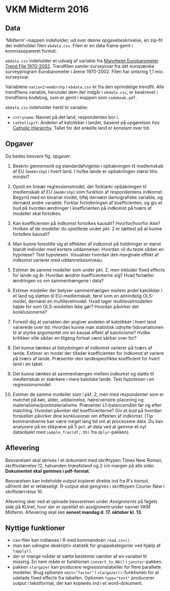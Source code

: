 
# VKM Midterm 2016

## Data

'Midterm'-mappen indeholder, ud over denne opgavebeskrivelse, en zip-fil der indeholder filen `ebdata.csv`. Filen er en data frame gemt i kommasepareret format.

`ebdata.csv` indeholder et udvalg af variable fra [Mannheim Eurobarometer Trend File 1970-2002](http://www.gesis.org/eurobarometer-data-service/search-data-access/eb-trends-trend-files/mannheim-eb-trend-file/). Trendfilen samler surveysvar fra det europæiske surveyprogram Eurobarometer i årene 1970-2002. Filen har omkring 1,1 mio. surveysvar.

Variablene `nation2`-`membrshp` i `ebdata.csv` er fra den oprindelige trendfil. Alle trendfilens variable, herunder dem der indgår i `ebdata.csv`, er beskrevet i trendfilens kodebog, som er gemt i mappen som `codebook.pdf`.

`ebdata.csv` indeholder hertil to variable:

- `cntryname`: Navnet på det land, respondenten bor i.
- `catholicpct`: Andelen af katolikker i landet, baseret på opgørelsen hos [Catholic Hierarchy](http://www.catholic-hierarchy.org/). Tallet for det enkelte land er konstant over tid.

## Opgaver

Du bedes besvare flg. opgaver:

1. Beskriv gennemsnit og standardafvigelse i opbakningen til medlemskab af EU (`membrshp`) i hvert land. I hvilke lande er opbakningen størst hhv. mindst?

1. Opstil en lineær regressionsmodel, der forklarer opbakningen til medlemskab af EU (`membrshp`) som funktion af respondentens indkomst. Begynd med en bivariat model, tilføj dernæst demografiske variable, og dernæst andre variable. Forklar fortolkningen af koefficienten, og giv et bud på hvordan ændringer i koefficienten på indkomst på tværs af modeller skal fortolkes.

1. Kan koefficienten på indkomst fortolkes kausalt? Hvorfor/hvorfor ikke? Hvilken af de modeller du opstillede under pkt. 2 er tættest på at kunne fortolkes kausalt?

1. Man kunne forestille sig at effekten af indkomst på holdninger er størst blandt individer med kortere uddannelser. Hvordan vil du teste sådan en hypotese? Test hypotesen. Visualiser hvordan den marginale effekt af indkomst varierer med uddannelsesniveau.

1. Estimer de samme modeller som under pkt. 2, men inkluder fixed effects for lande og år. Hvordan ændrer koefficienterne sig? Hvad fortæller ændringen os om sammenhængene i data?

1. Estimer modeller der belyser sammenhængen mellem andel katolikker i et land og støtten til EU-medlemskab, først som en almindelig OLS-model, dernæst en multilevelmodel. Hvad tager multilevelmodellen højde for som OLS-modellen ikke gør? Hvordan påvirker det konklusionerne?

1. Forestil dig at variablen der angiver andelen af katolikker i hvert land varierede over tid. Hvordan kunne man statistisk udnytte tidsvariationen til at styrke argumentet om en kausal effekt af katolicisme? Hvilke kritikker ville sådan en tilgang fortsat være sårbar over for?

1. Det kunne tænkes at betydningen af indkomst varierer på tværs af lande. Estimer en model der tillader koefficienten for indkomst at variere på tværs af lande. Præsenter den landespecifikke koefficient for hvert land i en tabel.

1. Det kunne tænkes at sammenhængen mellem indkomst og støtte til medlemskab er stærkere i mere katolske lande. Test hypotesen i en regressionsmodel.

1. Estimer de samme modeller som i pkt. 2, men med respondenter som er matchet på køn, alder, uddannelse, højre/venstre-placering og materialisme/postmaterialisme. Præsenter L1-balancemålet før og efter matching. Hvordan påvirker det koefficienterne? Giv et bud på hvordan forskellen påvirker dine konklusioner om effekten af indkomst. (Tip: kommandoerne kan være meget lang tid om at processere data. Du kan analysere på en stikprøve på 5 pct. af data ved at gemme et nyt dataobjekt med `sample_frac(df,.05)` fra `dplyr`-pakken).

## Aflevering

Besvarelsen skal skrives i et dokument med skrifttypen Times New Roman, skriftsstørrelse 12, halvanden linjeafstand og 2 cm margen på alle sider. **Dokumentet skal gemmes i pdf-format**.

Besvarelsen kan indeholde output kopieret direkte ind fra R's konsol, såfremt det er letlæseligt. R-output skal gengives i skrifttypen Courier New i skriftstørrrelse 10.

Afevering sker ved at uploade besvarelsen under *Assignments* på fagets side på KUnet, hvor der er oprettet en assignment under navnet *VKM Midterm*. Aflevering skal ske **senest mandag d. 17. oktober kl. 13**.

## Nyttige funktioner

- csv-filer kan indlæses i R med kommandoen `read.csv()`.
- man kan udregne deskriptiv statistik for gruppekategorier ved hjælp af `tapply()`.
- der er mange måder at sætte bestemte værdier af en variabel til missing. En nem måde er funktionen `convert_to_NA()` i `janitor`-pakken.
- pakken `stargazer` kan producere regressionstabeller for flere parallelle modeller. Brug optionen `omit="factor"` i `stargazer()`-funktionen for at udelade fixed effects fra tabellen. Optionen `type="text"` producerer output i tekstformat, der kan kopieres ind i et word-dokument.
